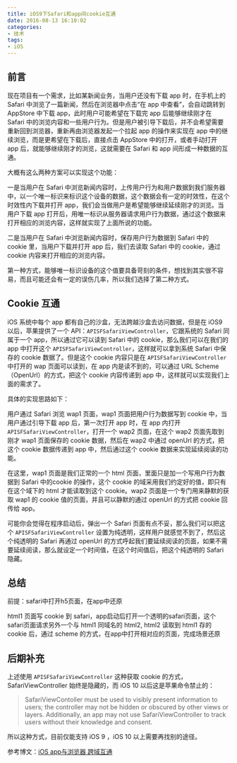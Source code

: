 ```yaml
---
title: iOS9下Safari和app间cookie互通
date: 2016-08-13 16:10:02
categories:
- 技术
tags:
- iOS
---
```


## 前言

现在项目有一个需求，比如某新闻业务，当用户还没有下载 app 时，在手机上的 Safari 中浏览了一篇新闻，然后在浏览器中点击“在 app 中查看”，会自动跳转到 AppStore 中下载 app，此时用户可能希望在下载完 app 后能够继续刚才在 Safari 中的浏览内容和一些用户行为。但是用户被引导下载后，并不会希望需要重新回到浏览器，重新再由浏览器发起一个拉起 app 的操作来实现在 app 中的继续浏览，而是更希望在下载后，直接点击 AppStore 中的打开，或者手动打开 app 后，就能够继续刚才的浏览，这就需要在 Safari 和 app 间形成一种数据的互通。

<!--more-->

大概有这么两种方案可以实现这个功能：

一是当用户在 Safari 中浏览新闻内容时，上传用户行为和用户数据到我们服务器中，以一个唯一标识来标识这个设备的数据，这个数据会有一定的时效性，在这个时效性内下载并打开 app，我们会当做用户是希望能够继续延续刚才的浏览。当用户下载 app 打开后，用唯一标识从服务器请求用户行为数据，通过这个数据来打开相应的浏览内容，这样就实现了上面所说的功能。

二是当用户在 Safari 中浏览新闻内容时，保存用户行为数据到 Safari 中的 cookie 里，当用户下载并打开 app 后，我们去读取 Safari 中的 cookie，通过 cookie 内容来打开相应的浏览内容。

第一种方式，能够唯一标识设备的这个值要具备苛刻的条件，想找到其实很不容易，而且可能还会有一定的误伤几率，所以我们选择了第二种方式。

## Cookie 互通

iOS 系统中每个 app 都有自己的沙盒，无法跨越沙盒去访问数据，但是在 iOS9 以后，苹果提供了一个 API：`APISFSafariViewController`，它跟系统的 Safari 同属于一个 app，所以通过它可以读到 Safari 中的 cookie，那么我们可以在我们的 app 中打开这个 `APISFSafariViewController`，这样就可以拿到系统 Safari 中保存的 cookie 数据了。但是这个 cookie 内容只是在 `APISFSafariViewController` 中打开的 wap 页面可以读到，在 app 内是读不到的，可以通过 URL Scheme（OpenUrl）的方式，把这个 cookie 内容传递到 app 中，这样就可以实现我们上面的需求了。

具体的实现思路如下：

用户通过 Safari 浏览 wap1 页面，wap1 页面把用户行为数据写到 cookie 中，当用户通过引导下载 app 后，第一次打开 app 时，在 app 内打开 `APISFSafariViewController`，打开一个 wap2 页面，在这个 wap2 页面先取到刚才 wap1 页面保存的 cookie 数据，然后在 wap2 中通过 openUrl 的方式，把这个 cookie 数据传递到 app 中，然后通过这个 cookie 数据来实现延续阅读的功能。

在这里，wap1 页面是我们正常的一个 html 页面，里面只是加一个写用户行为数据到 Safari 中的cookie 的操作，这个 cookie 的域采用我们约定好的值，即只有在这个域下的 html 才能读取到这个 cookie。wap2 页面是一个专门用来静默的获取 wap1 的 cookie 值的页面，并且可以静默的通过 openUrl 的方式把 cookie 回传给 app。

可能你会觉得在程序启动后，弹出一个 Safari 页面有点不妥，那么我们可以把这个 `APISFSafariViewController` 设置为纯透明，这样用户就感觉不到了，然后这个纯透明的 Safari 再通过 openUrl 的方式呼起我们要延续阅读的页面，如果不需要延续阅读，那么就设定一个时间值，在这个时间值后，把这个纯透明的 Safari 隐藏。

## 总结

前提：safari中打开h5页面，在app中还原

html1 页面写 cookie 到 safari，app启动后打开一个透明的safari页面，这个safari页面请求另外一个与 html1 同域名的 html2,
html2 读取到 html1 存的 cookie 后，通过 scheme 的方式，在app中打开相对应的页面，完成场景还原

## 后期补充

上述使用 `APISFSafariViewController` 这种获取 cookie 的方式，SafariViewController 始终是隐藏的，而 iOS 10 以后这是苹果命令禁止的：

> SafariViewContoller must be used to visibly present information to users; the controller may not be hidden or obscured by other views or layers. Additionally, an app may not use SafariViewController to track users without their knowledge and consent.
> 

所以这种方式，目前仅能支持 iOS 9 ，iOS 10 以上需要再找别的途径。

参考博文：[iOS app与浏览器 跨域互通](http://www.jianshu.com/p/1a46187141fc)


